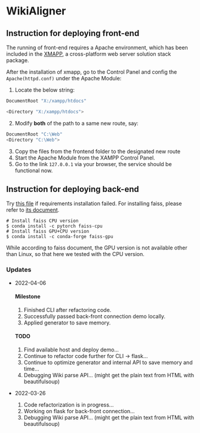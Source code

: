 # WikiAligner

## Instruction for deploying front-end

The running of front-end requires a Apache environment, which has been included in the [XMAPP](https://www.apachefriends.org/index.html), a cross-platform web server solution stack package.

After the installation of xmapp, go to the Control Panel and config the `Apache(httpd.conf)` under the Apache Module:

1. Locate the below string: 

```bash
DocumentRoot "X:/xampp/htdocs"

<Directory "X:/xampp/htdocs">
```

2. Modify **both** of the path to a same new route, say:

```bash
DocumentRoot "C:\Web"
<Directory "C:\Web">
```

3. Copy the files from the frontend folder to the designated new route
4. Start the Apache Module from the XAMPP Control Panel.
5. Go to the link `127.0.0.1` via your browser, the service should be functional now.

## Instruction for deploying back-end

Try [this file](https://github.com/LukeTu/WikiAligner/blob/main/WikiAligner/requirements2.txt) if requirements installation failed. For installing faiss, please refer to [its document](https://github.com/facebookresearch/faiss/blob/main/INSTALL.md).

```shell
# Install faiss CPU version
$ conda install -c pytorch faiss-cpu
# Install faiss GPU+CPU version
$ conda install -c conda-forge faiss-gpu
```

While according to faiss document, the GPU version is not available other than Linux, so that here we tested with the CPU version.

### Updates

- 2022-04-06

  #### Milestone

  1. Finished CLI after refactoring code.
  2. Successfully passed back-front connection demo locally.
  3. Applied generator to save memory.

  #### TODO

  1. Find available host and deploy demo...
  2. Continue to refactor code further for CLI -> flask...
  3. Continue to optimize generator and internal API to save memory and time...
  4. Debugging Wiki parse API... (might get the plain text from HTML with beautifulsoup)

- 2022-03-26

  1. Code refactorization is in progress...
  2. Working on flask for back-front connection...
  3. Debugging Wiki parse API... (might get the plain text from HTML with beautifulsoup)

